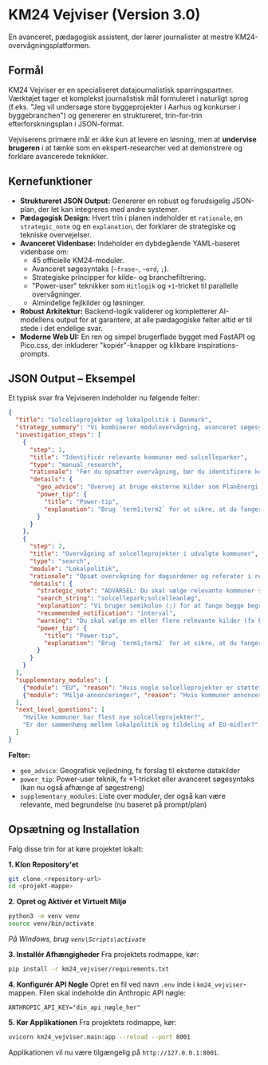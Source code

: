# KM24 Vejviser (Version 3.0)

En avanceret, pædagogisk assistent, der lærer journalister at mestre KM24-overvågningsplatformen.

## Formål

KM24 Vejviser er en specialiseret datajournalistisk sparringspartner. Værktøjet tager et komplekst journalistisk mål formuleret i naturligt sprog (f.eks. "Jeg vil undersøge store byggeprojekter i Aarhus og konkurser i byggebranchen") og genererer en struktureret, trin-for-trin efterforskningsplan i JSON-format.

Vejviserens primære mål er ikke kun at levere en løsning, men at **undervise brugeren** i at tænke som en ekspert-researcher ved at demonstrere og forklare avancerede teknikker.

## Kernefunktioner

- **Struktureret JSON Output:** Genererer en robust og forudsigelig JSON-plan, der let kan integreres med andre systemer.
- **Pædagogisk Design:** Hvert trin i planen indeholder et `rationale`, en `strategic_note` og en `explanation`, der forklarer de strategiske og tekniske overvejelser.
- **Avanceret Videnbase:** Indeholder en dybdegående YAML-baseret videnbase om:
    - 45 officielle KM24-moduler.
    - Avanceret søgesyntaks (`~frase~`, `~ord`, `;`).
    - Strategiske principper for kilde- og branchefiltrering.
    - "Power-user" teknikker som `Hitlogik` og `+1`-tricket til parallelle overvågninger.
    - Almindelige fejlkilder og løsninger.
- **Robust Arkitektur:** Backend-logik validerer og kompletterer AI-modellens output for at garantere, at alle pædagogiske felter altid er til stede i det endelige svar.
- **Moderne Web UI:** En ren og simpel brugerflade bygget med FastAPI og Pico.css, der inkluderer "kopiér"-knapper og klikbare inspirations-prompts.

## JSON Output – Eksempel

Et typisk svar fra Vejviseren indeholder nu følgende felter:

```json
{
  "title": "Solcelleprojekter og lokalpolitik i Danmark",
  "strategy_summary": "Vi kombinerer modulovervågning, avanceret søgesyntaks og geografisk vejledning for at afdække solcelleprojekter og deres politiske kontekst.",
  "investigation_steps": [
    {
      "step": 1,
      "title": "Identificér relevante kommuner med solcelleparker",
      "type": "manual_research",
      "rationale": "Før du opsætter overvågning, bør du identificere kommuner med aktive solcelleprojekter.",
      "details": {
        "geo_advice": "Overvej at bruge eksterne kilder som PlanEnergi, Energistyrelsen eller kommunale energiplaner som udgangspunkt for at finde kommuner med aktive solcelleparker.",
        "power_tip": {
          "title": "Power-tip",
          "explanation": "Brug `term1;term2` for at sikre, at du fanger begge begreber i ét modul – fx både 'solcellepark' og 'solcelleanlæg'."
        }
      }
    },
    {
      "step": 2,
      "title": "Overvågning af solcelleprojekter i udvalgte kommuner",
      "type": "search",
      "module": "Lokalpolitik",
      "rationale": "Opsæt overvågning for dagsordener og referater i relevante kommuner.",
      "details": {
        "strategic_note": "ADVARSEL: Du skal vælge relevante kommuner som kilde for at få resultater.",
        "search_string": "solcellepark;solcelleanlæg",
        "explanation": "Vi bruger semikolon (;) for at fange begge begreber.",
        "recommended_notification": "interval",
        "warning": "Du skal vælge en eller flere relevante kilder (fx kommuner eller retskredse) – ellers får du ingen hits.",
        "power_tip": {
          "title": "Power-tip",
          "explanation": "Brug `term1;term2` for at sikre, at du fanger begge begreber i ét modul – fx både 'solcellepark' og 'solcelleanlæg'."
        }
      }
    }
  ],
  "supplementary_modules": [
    {"module": "EU", "reason": "Hvis nogle solcelleprojekter er støttet via EU’s energifonde."},
    {"module": "Miljø-annonceringer", "reason": "Hvis kommuner annoncerer planer via miljøportaler."}
  ],
  "next_level_questions": [
    "Hvilke kommuner har flest nye solcelleprojekter?",
    "Er der sammenhæng mellem lokalpolitik og tildeling af EU-midler?"
  ]
}
```

**Felter:**
- `geo_advice`: Geografisk vejledning, fx forslag til eksterne datakilder
- `power_tip`: Power-user teknik, fx +1-tricket eller avanceret søgesyntaks (kan nu også afhænge af søgestreng)
- `supplementary_modules`: Liste over moduler, der også kan være relevante, med begrundelse (nu baseret på prompt/plan)

## Opsætning og Installation

Følg disse trin for at køre projektet lokalt:

**1. Klon Repository'et**
```bash
git clone <repository-url>
cd <projekt-mappe>
```

**2. Opret og Aktivér et Virtuelt Miljø**
```bash
python3 -m venv venv
source venv/bin/activate
```
*På Windows, brug `venv\Scripts\activate`*

**3. Installér Afhængigheder**
Fra projektets rodmappe, kør:
```bash
pip install -r km24_vejviser/requirements.txt
```

**4. Konfigurér API Nøgle**
Opret en fil ved navn `.env` inde i `km24_vejviser`-mappen. Filen skal indeholde din Anthropic API nøgle:
```
ANTHROPIC_API_KEY="din_api_nøgle_her"
```

**5. Kør Applikationen**
Fra projektets rodmappe, kør:
```bash
uvicorn km24_vejviser.main:app --reload --port 8001
```
Applikationen vil nu være tilgængelig på `http://127.0.0.1:8001`. 